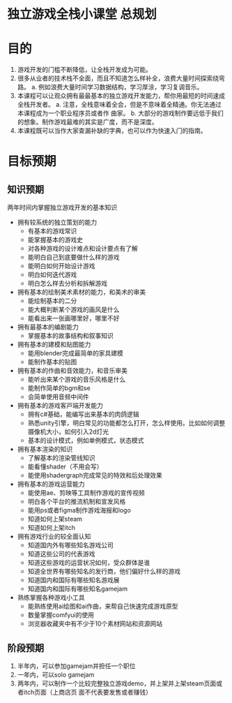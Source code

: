 # 独⽴游戏全栈⼩课堂 总规划

# ⽬的

1. 游戏开发的⻔槛不断降低，让全栈开发成为可能。
2. 很多从业者的技术栈不全⾯，⽽且不知道怎么样补全，浪费⼤量时间探索绕弯路。
   a. 例如浪费⼤量时间学习数据结构，学习厚涂，学习复调⾳乐。
3. 本课程可以让观众拥有最最基本的独⽴游戏开发能⼒，帮你⽤最短的时间速成全栈开发者。
   a. 注意，全栈意味着全会，但是不意味着全精通。你⽆法通过本课程成为⼀个职业程序员或者作
   曲家。
   b. ⼤部分的游戏制作要远低于我们的想象。制作游戏最难的其实是⼴度，⽽不是深度。
4. 本课程既可以当作⼤家查漏补缺的字典，也可以作为快速⼊⻔的指南。

# ⽬标预期

## 知识预期

两年时间内掌握独⽴游戏开发的基本知识

* 拥有较系统的独⽴策划的能⼒
  * 有基本的游戏常识
  * 能掌握基本的游戏史
  * 对各种游戏的设计难点和设计要点有了解
  * 能明⽩⾃⼰到底要做什么样的游戏
  * 能明⽩如何开始设计游戏
  * 明⽩如何迭代游戏
  * 明⽩怎么样去分析和拆解游戏
* 拥有基本的绘制美术素材的能⼒，和美术的审美
  * 能绘制基本的⼆分
  * 能⼤概判断某个游戏的画⻛是什么
  * 能看出来⼀张画哪⾥好，哪⾥不好
* 拥有最基本的编剧能⼒
  * 掌握基本的故事结构和叙事知识
* 拥有基本的建模和贴图能⼒
  * 能⽤blender完成最简单的家具建模
  * 能制作基本的贴图
* 拥有基本的作曲和⾳效能⼒，和⾳乐审美
  * 能听出来某个游戏的⾳乐⻛格是什么
  * 能制作简单的bgm和se
  * 会简单使⽤⾳频中间件
* 拥有基本的游戏客⼾端开发能⼒
  * 拥有c#基础，能编写出来基本的肉鸽逻辑
  * 熟悉unity引擎，明白常见的功能都怎么打开，怎么样使用。比如如何调整摄像机大小，如何引入2d灯光
  * 基本的设计模式，例如单例模式，状态模式
* 拥有基本渲染的知识
  * 了解基本的渲染管线知识
  * 能看懂shader（不⽤会写）
  * 能使⽤shadergraph完成常⻅的特效和后处理效果
* 拥有基本的游戏运营能⼒
  * 能使用ae、剪映等工具制作游戏的宣传视频
  * 明白各个平台的推流机制和宣发风格
  * 能用ps或者figma制作游戏海报和logo
  * 知道如何上架steam
  * 知道如何上架itch
* 拥有游戏⾏业的较全⾯认知
  * 知道国内外有哪些知名游戏公司
  * 知道这些公司的代表游戏
  * 知道这些游戏的运营状况如何，受众群体是谁
  * 知道全世界有哪些知名的发⾏商，他们偏好什么样的游戏
  * 知道国内和国际有哪些知名游戏展
  * 知道国内和国际有哪些知名gamejam
* 熟练掌握各种游戏⼩⼯具
  * 能熟练使⽤ai绘图和ai作曲，来帮⾃⼰快速完成游戏原型
  * 数量掌握comfyui的使⽤
  * 浏览器收藏夹中有不少于10个素材⽹站和资源⽹站


## 阶段预期

1. 半年内，可以参加gamejam并担任⼀个职位
2. ⼀年内，可以solo gamejam
3. 两年内，可以制作⼀个⽐较完整独⽴游戏demo，并上架并上架steam⻚⾯或者itch⻚⾯（上商店⻚
   ⾯不代表要发售或者赚钱）
